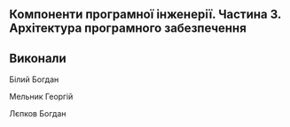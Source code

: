 
## Компоненти програмної інженерії. Частина 3. Архітектура програмного забезпечення

## Виконали
Білий Богдан

Мельник Георгій

Лєпков Богдан
